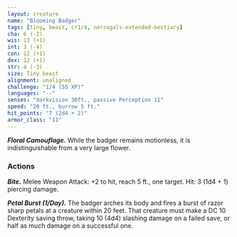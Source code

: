 ```yaml
---
layout: creature
name: "Blooming Badger"
tags: [tiny, beast, cr1/4, nerzugals-extended-bestiary]
cha: 6 (-2)
wis: 13 (+1)
int: 3 (-4)
con: 12 (+1)
dex: 12 (+1)
str: 4 (-3)
size: Tiny beast
alignment: unaligned
challenge: "1/4 (55 XP)"
languages: "--"
senses: "darkvision 30ft., passive Perception 11"
speed: "20 ft., burrow 5 ft."
hit_points: "7 (2d4 + 2)"
armor_class: "11"
---
```


***Floral Camouflage.*** While the badger remains
motionless, it is indistinguishable from a very large
flower.

### Actions

***Bite.*** Melee Weapon Attack: +2 to hit, reach 5 ft.,
one target. Hit: 3 (1d4 + 1) piercing damage.

***Petal Burst (1/Day).*** The badger arches its body and
fires a burst of razor sharp petals at a creature
within 20 feet. That creature must make a DC 10
Dexterity saving throw, taking 10 (4d4) slashing
damage on a failed save, or half as much damage on
a successful one.
